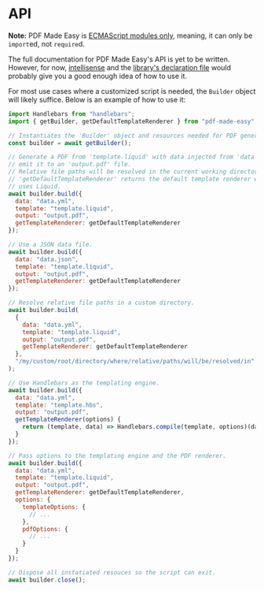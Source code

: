 # API

**Note:** PDF Made Easy is [ECMAScript modules only](https://gist.github.com/sindresorhus/a39789f98801d908bbc7ff3ecc99d99c), meaning, it can only be `import`ed, not `require`d.

The full documentation for PDF Made Easy's API is yet to be written. However, for now, [intellisense](https://en.wikipedia.org/wiki/Intelligent_code_completion) and the [library's declaration file](../index.d.ts) would probably give you a good enough idea of how to use it.

For most use cases where a customized script is needed, the `Builder` object will likely suffice. Below is an example of how to use it:

```js
import Handlebars from "handlebars";
import { getBuilder, getDefaultTemplateRenderer } from "pdf-made-easy";

// Instantiates the 'Builder' object and resources needed for PDF generation.
const builder = await getBuilder();

// Generate a PDF from 'template.liquid' with data injected from 'data.yml' and
// emit it to an 'output.pdf' file.
// Relative file paths will be resolved in the current working directory.
// 'getDefaultTemplateRenderer' returns the default template renderer which
// uses Liquid.
await builder.build({
  data: "data.yml",
  template: "template.liquid",
  output: "output.pdf",
  getTemplateRenderer: getDefaultTemplateRenderer
});

// Use a JSON data file.
await builder.build({
  data: "data.json",
  template: "template.liquid",
  output: "output.pdf",
  getTemplateRenderer: getDefaultTemplateRenderer
});

// Resolve relative file paths in a custom directory.
await builder.build(
  {
    data: "data.yml",
    template: "template.liquid",
    output: "output.pdf",
    getTemplateRenderer: getDefaultTemplateRenderer
  },
  "/my/custom/root/directory/where/relative/paths/will/be/resolved/in"
);

// Use Handlebars as the templating engine.
await builder.build({
  data: "data.yml",
  template: "template.hbs",
  output: "output.pdf",
  getTemplateRenderer(options) {
    return (template, data) => Handlebars.compile(template, options)(data);
  }
});

// Pass options to the templating engine and the PDF renderer.
await builder.build({
  data: "data.yml",
  template: "template.liquid",
  output: "output.pdf",
  getTemplateRenderer: getDefaultTemplateRenderer,
  options: {
    templateOptions: {
      // ...
    },
    pdfOptions: {
      // ...
    }
  }
});

// Dispose all instatiated resouces so the script can exit.
await builder.close();
```
